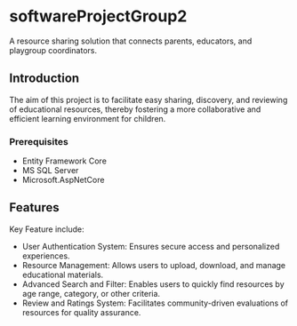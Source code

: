 # softwareProjectGroup2

A resource sharing solution that connects parents, educators, and playgroup coordinators. 

## Introduction

The aim of this project is to facilitate easy sharing, discovery, and reviewing of educational resources, thereby fostering a more collaborative 
and efficient learning environment for children.

### Prerequisites

* Entity Framework Core
* MS SQL Server
* Microsoft.AspNetCore

## Features

Key Feature include:
* User Authentication System: Ensures secure access and personalized experiences.
* Resource Management: Allows users to upload, download, and manage educational materials.
* Advanced Search and Filter: Enables users to quickly find resources by age range, category, or other criteria.
* Review and Ratings System: Facilitates community-driven evaluations of resources for quality assurance.

